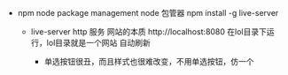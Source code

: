 - npm node package management node 包管器
  npm install -g live-server
  - live-server http 服务 网站的本质
    http://localhost:8080
    在lol目录下运行，lol目录就是一个网站
    自动刷新

    - 单选按钮很丑，而且样式也很难改变，不用单选按钮，仿一个